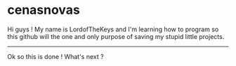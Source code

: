 # cenasnovas


Hi guys ! My name is LordofTheKeys and I'm learning how to program so this github will the one and only purpose of saving my stupid little projects.
________________________________________________________________
Ok so this is done ! What's next ?
